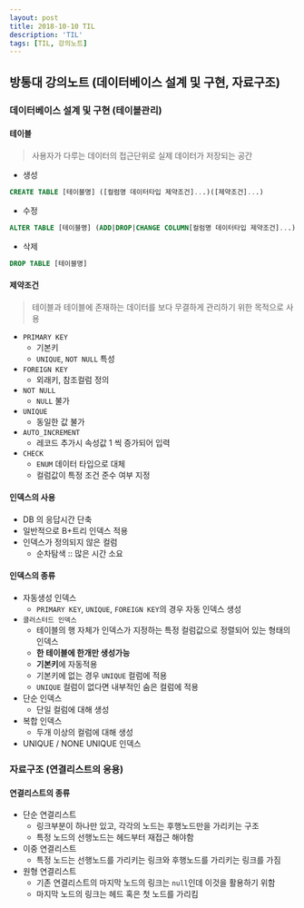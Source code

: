 ```yaml
---
layout: post
title: 2018-10-10 TIL
description: 'TIL'
tags: [TIL, 강의노트]
---
```


## 방통대 강의노트 (데이터베이스 설계 및 구현, 자료구조)

### 데이터베이스 설계 및 구현 (테이블관리)

#### 테이블

> 사용자가 다루는 데이터의 접근단위로 실제 데이터가 저장되는 공간

- 생성

```sql
CREATE TABLE [테이블명] ([컬럼명 데이터타입 제약조건]...)([제약조건]...)
```

- 수정

```sql
ALTER TABLE [테이블명] (ADD|DROP|CHANGE COLUMN[컬럼명 데이터타입 제약조건]...)
```

- 삭제

```sql
DROP TABLE [테이블명]
```

#### 제약조건

> 테이블과 테이블에 존재하는 데이터를 보다 무결하게 관리하기 위한 목적으로 사용

- `PRIMARY KEY`
  - 기본키
  - `UNIQUE`, `NOT NULL` 특성
- `FOREIGN KEY`
  - 외래키, 참조컬럼 정의
- `NOT NULL`
  - `NULL` 불가
- `UNIQUE`
  - 동일한 값 불가
- `AUTO_INCREMENT`
  - 레코드 추가시 속성값 1 씩 증가되어 입력
- `CHECK`
  - `ENUM` 데이터 타입으로 대체
  - 컬럼값이 특정 조건 준수 여부 지정

#### 인덱스의 사용

- DB 의 응답시간 단축
- 일반적으로 B+트리 인덱스 적용
- 인덱스가 정의되지 않은 컬럼
  - 순차탐색 :: 많은 시간 소요

#### 인덱스의 종류

- 자동생성 인덱스
  - `PRIMARY KEY`, `UNIQUE`, `FOREIGN KEY`의 경우 자동 인덱스 생성
- `클러스터드 인덱스`
  - 테이블의 행 자체가 인덱스가 지정하는 특정 컬럼값으로 정렬되어 있는 형태의 인덱스
  - **한 테이블에 한개만 생성가능**
  - **기본키**에 자동적용
  - 기본키에 없는 경우 `UNIQUE` 컬럼에 적용
  - `UNIQUE` 컬럼이 없다면 내부적인 숨은 컬럼에 적용
- 단순 인덱스
  - 단일 컬럼에 대해 생성
- 복합 인덱스
  - 두개 이상의 컬럼에 대해 생성
- UNIQUE / NONE UNIQUE 인덱스

### 자료구조 (연결리스트의 응용)

#### 연결리스트의 종류

- 단순 연결리스트
  - 링크부분이 하나만 있고, 각각의 노드는 후행노드만을 가리키는 구조
  - 특정 노드의 선행노드는 헤드부터 재접근 해야함
- 이중 연결리스트
  - 특정 노드는 선행노드를 가리키는 링크와 후행노드를 가리키는 링크를 가짐
- 원형 연결리스트
  - 기존 연결리스트의 마지막 노드의 링크는 `null`인데 이것을 활용하기 위함
  - 마지막 노드의 링크는 헤드 혹은 첫 노드를 가리킴

